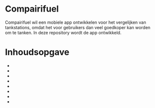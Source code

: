 # Compairifuel
Compairifuel wil een mobiele app ontwikkelen voor het vergelijken van tankstations, omdat het voor gebruikers dan veel goedkoper kan worden om te tanken.
In deze repository wordt de app ontwikkeld.

# Inhoudsopgave
- []()
- []()
- []()
- []()
- []()
- []()
- []()
- []()
